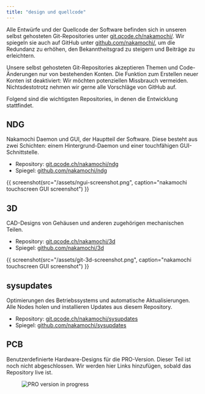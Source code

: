 ```yaml
---
title: "design und quellcode"
---
```


Alle Entwürfe und der Quellcode der Software befinden sich in unseren selbst
gehosteten Git-Repositories unter [git.qcode.ch/nakamochi/](https://git.qcode.ch/nakamochi/).
Wir spiegeln sie auch auf GitHub unter [github.com/nakamochi/](https://github.com/nakamochi/),
um die Redundanz zu erhöhen, den Bekanntheitsgrad zu steigern und Beiträge
zu erleichtern.

Unsere selbst gehosteten Git-Repositories akzeptieren Themen und Code-Änderungen
nur von bestehenden Konten. Die Funktion zum Erstellen neuer Konten ist deaktiviert:
Wir möchten potenziellen Missbrauch vermeiden. Nichtsdestotrotz nehmen wir gerne
alle Vorschläge von GitHub auf.

Folgend sind die wichtigsten Repositories, in denen die Entwicklung stattfindet.

## NDG

Nakamochi Daemon und GUI, der Hauptteil der Software. Diese besteht aus zwei Schichten:
einem Hintergrund-Daemon und einer touchfähigen GUI-Schnittstelle.

- Repository: [git.qcode.ch/nakamochi/ndg](https://git.qcode.ch/nakamochi/ndg)
- Spiegel: [github.com/nakamochi/ndg](https://github.com/nakamochi/ndg)

{{ screenshot(src="/assets/ngui-screenshot.png", caption="nakamochi touchscreen GUI screenshot") }}

## 3D

CAD-Designs von Gehäusen und anderen zugehörigen mechanischen Teilen.

- Repository: [git.qcode.ch/nakamochi/3d](https://git.qcode.ch/nakamochi/3d)
- Spiegel: [github.com/nakamochi/3d](https://github.com/nakamochi/3d)

{{ screenshot(src="/assets/git-3d-screenshot.png", caption="nakamochi touchscreen GUI screenshot") }}

## sysupdates

Optimierungen des Betriebssystems und automatische Aktualisierungen.
Alle Nodes holen und installieren Updates aus diesem Repository.

- Repository: [git.qcode.ch/nakamochi/sysupdates](https://git.qcode.ch/nakamochi/sysupdates)
- Spiegel: [github.com/nakamochi/sysupdates](https://github.com/nakamochi/sysupdates)

## PCB

<div class="text-media-card">
  <div class="card-text">

Benutzerdefinierte Hardware-Designs für die PRO-Version. Dieser Teil ist noch nicht
abgeschlossen. Wir werden hier Links hinzufügen, sobald das Repository live ist.

  </div>
  <figure class="card-media">
    <img src="/assets/pro-question-mark.png" alt="PRO version in progress">
  </figure>
</div>

